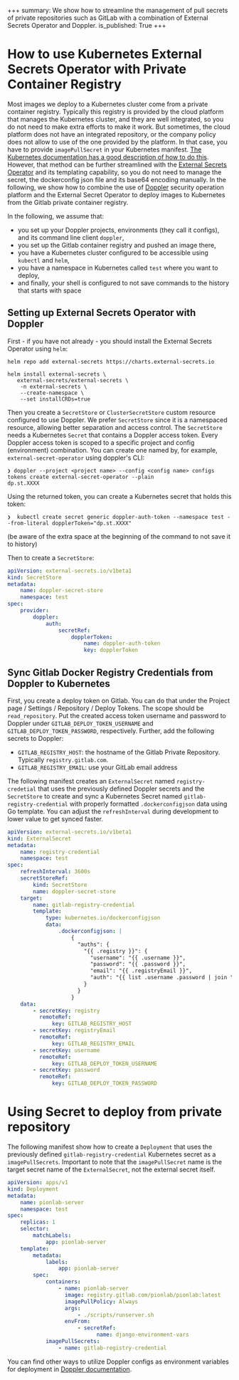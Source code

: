 +++
summary: We show how to streamline the management of pull secrets of private repositories such as GitLab with a combination of External Secrets Operator and Doppler.
is_published: True
+++

# How to use Kubernetes External Secrets Operator with Private Container Registry

Most images we deploy to a Kubernetes cluster come from a private container registry.
Typically this registry is provided by the cloud platform that manages the Kubernetes cluster, and they are well integrated, so
you do not need to make extra efforts to make it work. But sometimes, the cloud platform does not have an integrated repository, or the company policy does not allow to use of the one provided by the platform. In that case, you have to provide
`imagePullSecret` in your Kubernetes manifest. [The Kubernetes documentation has a good description of how to do this](https://kubernetes.io/docs/tasks/configure-pod-container/pull-image-private-registry/). However, that method can be further streamlined
with the [External Secrets Operator](https://external-secrets.io/v0.7.2/) and its templating capability, so you do not need to manage the secret, the dockerconfig json file and its base64 encoding manually. In the following, we show how
to combine the use of [Doppler](https://www.doppler.com/) security operation platform and the External Secret Operator to deploy images to Kubernetes from the Gitlab private container registry.

In the following, we assume that:

-   you set up your Doppler projects, environments (they call it configs), and its command line client `doppler`,
-   you set up the Gitlab container registry and pushed an image there,
-   you have a Kubernetes cluster configured to be accessible using `kubectl` and `helm`,
-   you have a namespace in Kubernetes called `test` where you want to deploy,
-   and finally, your shell is configured to not save commands to the history that starts with space

## Setting up External Secrets Operator with Doppler

First - if you have not already - you should install the External Secrets Operator using `helm`:

```shell
helm repo add external-secrets https://charts.external-secrets.io

helm install external-secrets \
   external-secrets/external-secrets \
    -n external-secrets \
    --create-namespace \
    --set installCRDs=true
```

Then you create a `SecretStore` or `ClusterSecretStore` custom resource configured to use Doppler.
We prefer `SecretStore` since it is a namespaced resource, allowing better separation and access control.
The `SecretStore` needs a Kubernetes `Secret` that contains a Doppler access token. Every Doppler access token is
scoped to a specific project and config (environment) combination. You can create one named by, for example, `external-secret-operator` using doppler's CLI:

```shell
❯ doppler --project <project name> --config <config name> configs tokens create external-secret-operator --plain
dp.st.XXXX
```

Using the returned token, you can create a Kubernetes secret that holds this token:

```shell
❯  kubectl create secret generic doppler-auth-token --namespace test --from-literal dopplerToken="dp.st.XXXX"
```

(be aware of the extra space at the beginning of the command to not save it to history)

Then to create a `SecretStore`:

```yaml filename=secret-store.yaml
apiVersion: external-secrets.io/v1beta1
kind: SecretStore
metadata:
    name: doppler-secret-store
    namespace: test
spec:
    provider:
        doppler:
            auth:
                secretRef:
                    dopplerToken:
                        name: doppler-auth-token
                        key: dopplerToken
```

## Sync Gitlab Docker Registry Credentials from Doppler to Kubernetes

First, you create a deploy token on Gitlab. You can do that under the Project page / Settings / Repository / Deploy Tokens. The scope should be `read_repository`. Put the created access token username and password to Doppler under `GITLAB_DEPLOY_TOKEN_USERNAME` and `GITLAB_DEPLOY_TOKEN_PASSWORD`, respectively. Further, add the following secrets to Doppler:

-   `GITLAB_REGISTRY_HOST`: the hostname of the Gitlab Private Repository. Typically `registry.gitlab.com`.
-   `GITLAB_REGISTRY_EMAIL`: use your GitLab email address

The following manifest creates an `ExternalSecret` named `registry-credetial` that uses the previously defined Doppler secrets and the `SecretStore` to create and sync a Kubernetes Secret named `gitlab-registry-credential` with properly formatted `.dockerconfigjson` data using Go template. You can adjust the `refreshInterval` during development to lower value to get synced faster.

```yaml filename=gitlab-pull-secret.yaml
apiVersion: external-secrets.io/v1beta1
kind: ExternalSecret
metadata:
    name: registry-credential
    namespace: test
spec:
    refreshInterval: 3600s
    secretStoreRef:
        kind: SecretStore
        name: doppler-secret-store
    target:
        name: gitlab-registry-credential
        template:
            type: kubernetes.io/dockerconfigjson
            data:
                .dockerconfigjson: |
                    {
                      "auths": {
                        "{{ .registry }}": {
                          "username": "{{ .username }}",
                          "password": "{{ .password }}",
                          "email": "{{ .registryEmail }}",
                          "auth": "{{ list .username .password | join ":" | b64enc }}"
                        }
                      }
                    }
    data:
        - secretKey: registry
          remoteRef:
              key: GITLAB_REGISTRY_HOST
        - secretKey: registryEmail
          remoteRef:
              key: GITLAB_REGISTRY_EMAIL
        - secretKey: username
          remoteRef:
              key: GITLAB_DEPLOY_TOKEN_USERNAME
        - secretKey: password
          remoteRef:
              key: GITLAB_DEPLOY_TOKEN_PASSWORD
```

# Using Secret to deploy from private repository

The following manifest show how to create a `Deployment` that uses the previously defined `gitlab-registry-credential` Kubernetes secret as a `imagePullSecrets`. Important to note that the `imagePullSecret` name is the target secret name of the `ExternalSecret`, not the external secret itself.

```yaml filename=deployment.yaml
apiVersion: apps/v1
kind: Deployment
metadata:
    name: pionlab-server
    namespace: test
spec:
    replicas: 1
    selector:
        matchLabels:
            app: pionlab-server
    template:
        metadata:
            labels:
                app: pionlab-server
        spec:
            containers:
                - name: pionlab-server
                  image: registry.gitlab.com/pionlab/pionlab:latest
                  imagePullPolicy: Always
                  args:
                      - ./scripts/runserver.sh
                  envFrom:
                      - secretRef:
                            name: django-environment-vars
            imagePullSecrets:
                - name: gitlab-registry-credential
```

You can find other ways to utilize Doppler configs as environment variables for deployment in [Doppler documentation](https://docs.doppler.com/docs/external-secrets-provider).
